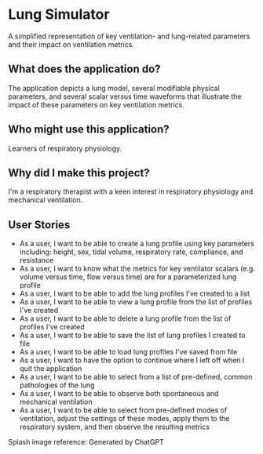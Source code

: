 # Lung Simulator

A simplified representation of key ventilation- and lung-related parameters and their impact on ventilation metrics.

## What does the application do?
The application depicts a lung model, several modifiable physical parameters, and several scalar versus time waveforms that illustrate the impact of these parameters on key ventilation metrics.

## Who might use this application?
Learners of respiratory physiology.

## Why did I make this project?
I'm a respiratory therapist with a keen interest in respiratory physiology and mechanical ventilation.

## User Stories
- As a user, I want to be able to create a lung profile using key parameters including: height, sex, tidal volume, respiratory rate, compliance, and resistance
- As a user, I want to know what the metrics for key ventilator scalars (e.g. volume versus time, flow versus time) are for a parameterized lung profile
- As a user, I want to be able to add the lung profiles I've created to a list
- As a user, I want to be able to view a lung profile from the list of profiles I've created
- As a user, I want to be able to delete a lung profile from the list of profiles I've created
- As a user, I want to be able to save the list of lung profiles I created to file
- As a user, I want to be able to load lung profiles I've saved from file
- As a user, I want to have the option to continue where I left off when I quit the application
- As a user, I want to be able to select from a list of pre-defined, common pathologies of the lung
- As a user, I want to be able to observe both spontaneous and mechanical ventilation
- As a user, I want to be able to select from pre-defined modes of ventilation, adjust the settings of these modes, apply them to the respiratory system, and then observe the resulting metrics

Splash image reference: Generated by ChatGPT